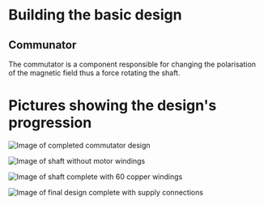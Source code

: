 # Building the basic design

## Communator

The commutator is a component responsible for changing the polarisation of the magnetic field thus a force rotating the shaft.

# Pictures showing the design's progression

![Image of completed commutator design](/home/othom/ROCO222/Ollie/Lab-Journal-Motor/IMG_20171002_092716.jpg)

![Image of shaft without motor windings](/home/othom/ROCO222/Ollie/Lab-Journal-Motor/IMG_20171002_092809.jpg)

![Image of shaft complete with 60 copper windings](/home/othom/ROCO222/Ollie/Lab-Journal-Motor/IMG_20171002_100624.jpg)

![Image of final design complete with supply connections](/home/othom/ROCO222/Ollie/Lab-Journal-Motor/IMG_20171002_105733.jpg)




